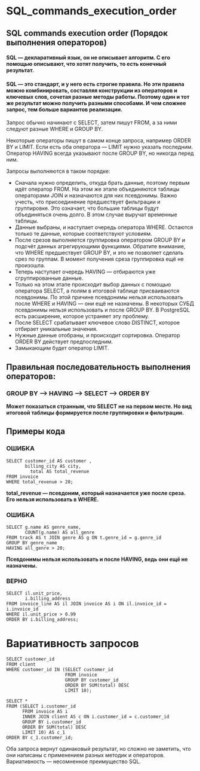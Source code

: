 # SQL_commands_execution_order

## SQL commands execution order (Порядок выполнения операторов)

#### SQL — декларативный язык, он не описывает алгоритм. С его помощью описывают, что хотят получить, то есть конечный результат.
#### SQL — это стандарт, и у него есть строгие правила. Но эти правила можно комбинировать, составляя конструкции из операторов и ключевых слов, сочетая разные методы работы. Поэтому один и тот же результат можно получить разными способами. И чем сложнее запрос, тем больше вариантов реализации.
Запрос обычно начинают с SELECT, затем пишут FROM, а за ними следуют разные WHERE и GROUP BY.

Некоторые операторы пишут в самом конце запроса, например ORDER BY и LIMIT. Если есть оба оператора — LIMIT нужно указать последним. Оператор HAVING всегда указывают после GROUP BY, но никогда перед ним.

Запросы выполняются в таком порядке:

- Сначала нужно определить, откуда брать данные, поэтому первым идёт оператор FROM. На этом же этапе объединяются таблицы операторами JOIN и назначаются для них псевдонимы. Важно учесть, что присоединение предшествует фильтрации и группировке. Это означает, что большие таблицы будут объединяться очень долго. В этом случае выручат временные таблицы.
- Данные выбраны, и наступает очередь оператора WHERE. Остаются только те данные, которые соответствуют условиям.
- После срезов выполняется группировка оператором GROUP BY и подсчёт данных агрегирующими функциями. Обратите внимание, что WHERE предшествует GROUP BY, и это не позволяет сделать срез по группам. В момент получения среза группировка ещё не произошла.
- Теперь наступает очередь HAVING — отбираются уже сгруппированные данные.
- Только на этом этапе происходит выбор данных с помощью оператора SELECT, а полям в итоговой таблице присваиваются псевдонимы. По этой причине псевдонимы нельзя использовать после WHERE и HAVING — они ещё не назначены. В некоторых СУБД псевдонимы нельзя использовать и после GROUP BY. В PostgreSQL есть расширение, которое устраняет эту проблему.
- После SELECT срабатывает ключевое слово DISTINCT, которое отбирает уникальные значения.
- Нужные данные отобраны, и происходит сортировка. Оператор ORDER BY действует предпоследним.
- Замыкающим будет оператор LIMIT.

## Правильная последовательность выполнения операторов: 
### GROUP BY --> HAVING --> SELECT --> ORDER BY
**Может показаться странным, что SELECT не на первом месте. Но вид итоговой таблицы формируется после группировки и фильтрации.**

## Примеры кода
### ОШИБКА
```
SELECT customer_id AS customer ,
       billing_city AS city,
         total AS total_revenue
FROM invoice
WHERE total_revenue > 20;
```
**total_revenue — псевдоним, который назначается уже после среза. Его нельзя использовать в WHERE.**

### ОШИБКА
```
SELECT g.name AS genre_name,
       COUNT(g.name) AS all_genre
FROM track AS t JOIN genre AS g ON t.genre_id = g.genre_id
GROUP BY genre_name
HAVING all_genre > 20; 
```
**Псевдонимы нельзя использовать и после HAVING, ведь они ещё не назначены.**

### ВЕРНО
```
SELECT il.unit_price,
       i.billing_address
FROM invoice_line AS il JOIN invoice AS i ON il.invoice_id = i.invoice_id
WHERE il.unit_price > 0.99
ORDER BY i.billing_address; 
```

# Вариативность запросов
```
SELECT customer_id
FROM client
WHERE customer_id IN (SELECT customer_id
                      FROM invoice
                      GROUP BY customer_id
                      ORDER BY SUM(total) DESC
                      LIMIT 10); 
```
```
SELECT *
FROM (SELECT i.customer_id
      FROM invoice AS i 
      INNER JOIN client AS c ON i.customer_id = c.customer_id
      GROUP BY i.customer_id
      ORDER BY SUM(total) DESC
      LIMIT 10) AS c_1
ORDER BY c_1.customer_id;
```
Оба запроса вернут одинаковый результат, но сложно не заметить, что они написаны с применением разных методик и операторов.
Вариативность — несомненное преимущество SQL.
